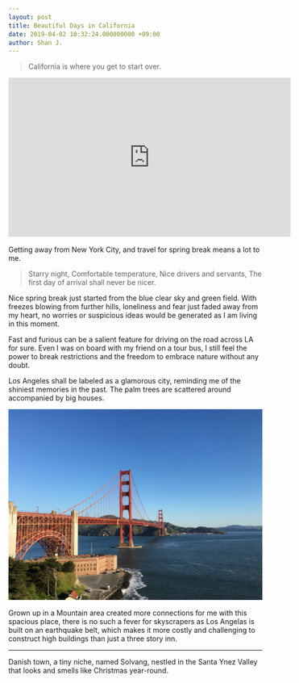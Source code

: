 ```yaml
---
layout: post
title: Beautiful Days in California
date: 2019-04-02 10:32:24.000000000 +09:00
author: Shan J.
---
```


> California is where you get to start over.     

<iframe width="560" height="315" src="https://www.youtube.com/embed/bNTMQ-I36kg" frameborder="0" allow="accelerometer; autoplay; encrypted-media; gyroscope; picture-in-picture" allowfullscreen></iframe>


Getting away from New York City, and travel for spring break means a lot to me.

>Starry night,
Comfortable temperature,
Nice drivers and servants,
The first day of arrival shall never be nicer.

Nice spring break just started from the blue clear sky and green field. With freezes blowing from further hills, loneliness and fear just faded away from my heart, no worries or suspicious ideas would be generated as I am living in this moment.

Fast and furious can be a salient feature for driving on the road across LA for sure. Even I was on board with my friend on a tour bus, I still feel the power to break restrictions and the freedom to embrace nature without any doubt.

Los Angeles shall be labeled as a glamorous city, reminding me of the shiniest memories in the past. The palm trees are scattered around accompanied by big houses.

![cali1](/img/cali1.jpg)

Grown up in a Mountain area created more connections for me with this spacious place, there is no such a fever for skyscrapers as Los Angelas is built on an earthquake belt, which makes it more costly and challenging to construct high buildings than just a three story inn.

***

Danish town, a tiny niche, named Solvang, nestled in the Santa Ynez Valley that looks and smells like Christmas year-round.
